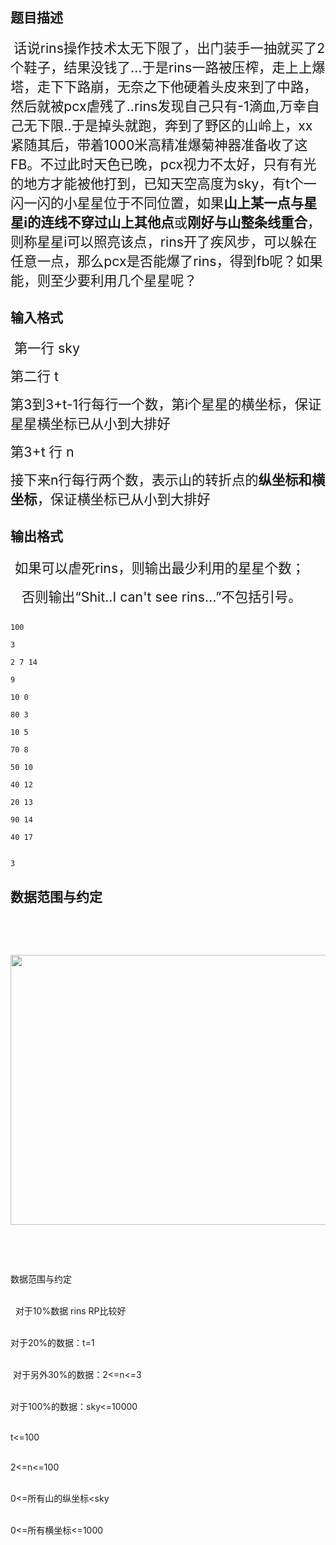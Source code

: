 ## 题目描述

<div>
 <b><span style="font-size: 16pt"> </span></b><span style="font-size: 16pt">话说rins操作技术太无下限了，出门装手一抽就买了2个鞋子，结果没钱了</span><span style="font-size: 16pt">…</span><span style="font-size: 16pt">于是rins一路被压榨，走上上爆塔，走下下路崩，无奈之下他硬着头皮来到了中路，然后就被pcx虐残了..rins发现自己只有-1滴血</span><span style="font-size: 16pt">,</span><span style="font-size: 16pt">万幸自己无下限</span><span style="font-size: 16pt">..</span><span style="font-size: 16pt">于是掉头就跑，奔到了野区的山岭上，xx紧随其后，带着1000米高精准爆菊神器准备收了这FB。不过此时天色已晚，pcx视力不太好，只有有光的地方才能被他打到，已知天空高度为sky，有t个一闪一闪的小星星位于不同位置，如果<b>山上某一点与星星i的连线不穿过山上其他点</b>或<b>刚好与山整条线重合</b>，则称星星i可以照亮该点，rins开了疾风步，可以躲在任意一点，那么pcx是否能爆了rins，得到fb呢？如果能，则至少要利用几个星星呢？</span>
</div>

## 输入格式

<div>
 <span style="font-size: 16pt"> </span><span style="font-size: 16pt">第一行</span><span style="font-size: 16pt"> sky</span>
</div>
<div>
 <span style="font-size: 16pt">第二行</span><span style="font-size: 16pt"> t</span>
</div>
<div>
 <span style="font-size: 16pt">第</span><span style="font-size: 16pt">3</span><span style="font-size: 16pt">到</span><span style="font-size: 16pt">3+t-1</span><span style="font-size: 16pt">行</span><span style="font-size: 16pt">每行一个数，第</span><span style="font-size: 16pt">i</span><span style="font-size: 16pt">个星星的横坐标，保证星星横坐标已从小到大排好</span>
</div>
<div>
 <span style="font-size: 16pt">第</span><span style="font-size: 16pt">3+t </span><span style="font-size: 16pt">行</span><span style="font-size: 16pt"> n </span>
</div>
<div>
 <span style="font-size: 16pt">接下来</span><span style="font-size: 16pt">n</span><span style="font-size: 16pt">行</span><span style="font-size: 16pt">每行两个数，表示山的转折点的<b>纵坐标和横坐标</b></span><span style="font-size: 16pt">，保证横坐标已从小到大排好</span>
</div>
<p></p>

## 输出格式

<div>
 <b><span style="font-size: 22pt"> </span></b><span style="font-size: 16pt">如果可以虐死</span><span style="font-size: 16pt">rins</span><span style="font-size: 16pt">，则输出最少利用的星星个数；</span>
</div>
<div>
 <span style="font-size: 16pt">   </span><span style="font-size: 16pt">否则输出“</span><span style="font-size: 16pt">Shit..I can't see rins...</span><span style="font-size: 16pt">”不包括引号。</span>
</div>

```input1
100
3
2 7 14
9
10 0
80 3
10 5
70 8
50 10
40 12
20 13
90 14
40 17
```
```output1
3
```
## 数据范围与约定

<p></p>
<br>
<p></p>
<br>
<p><img height="432" width="528" alt="" src="https://s2.loli.net/2023/08/15/K5HygsOwNLEpFYT.png"></p>
<br>
<p></p>
<br>
<p>数据范围与约定<br><br>
    对于10%数据 rins RP比较好<br><br>
  对于20%的数据：t=1<br><br>
   对于另外30%的数据：2<=n<=3<br><br>
  对于100%的数据：sky<=10000<br><br>
  t<=100 <br><br>
  2<=n<=100<br><br>
  0<=所有山的纵坐标<sky<br><br>
  0<=所有横坐标<=1000</p>

